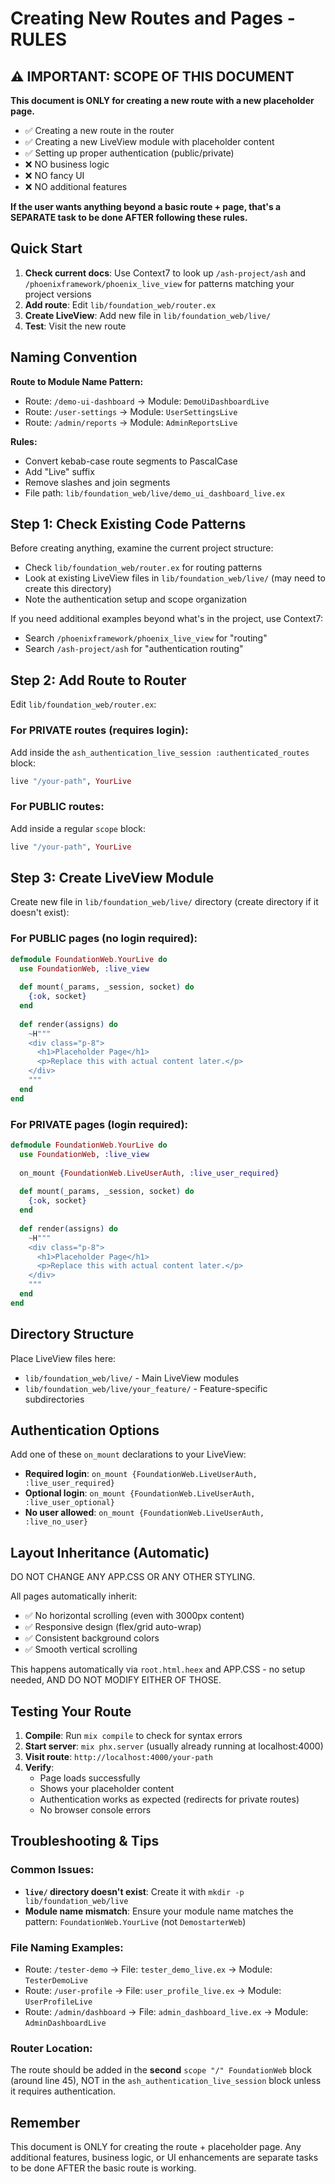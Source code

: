 # Creating New Routes and Pages - RULES

## ⚠️ IMPORTANT: SCOPE OF THIS DOCUMENT

**This document is ONLY for creating a new route with a new placeholder page.**

- ✅ Creating a new route in the router
- ✅ Creating a new LiveView module with placeholder content
- ✅ Setting up proper authentication (public/private)
- ❌ NO business logic
- ❌ NO fancy UI  
- ❌ NO additional features

**If the user wants anything beyond a basic route + page, that's a SEPARATE task to be done AFTER following these rules.**

## Quick Start

1. **Check current docs**: Use Context7 to look up `/ash-project/ash` and `/phoenixframework/phoenix_live_view` for patterns matching your project versions
2. **Add route**: Edit `lib/foundation_web/router.ex`
3. **Create LiveView**: Add new file in `lib/foundation_web/live/`
4. **Test**: Visit the new route

## Naming Convention

**Route to Module Name Pattern:**
- Route: `/demo-ui-dashboard` → Module: `DemoUiDashboardLive`  
- Route: `/user-settings` → Module: `UserSettingsLive`
- Route: `/admin/reports` → Module: `AdminReportsLive`

**Rules:**
- Convert kebab-case route segments to PascalCase
- Add "Live" suffix
- Remove slashes and join segments
- File path: `lib/foundation_web/live/demo_ui_dashboard_live.ex`

## Step 1: Check Existing Code Patterns

Before creating anything, examine the current project structure:
- Check `lib/foundation_web/router.ex` for routing patterns
- Look at existing LiveView files in `lib/foundation_web/live/` (may need to create this directory)
- Note the authentication setup and scope organization

If you need additional examples beyond what's in the project, use Context7:
- Search `/phoenixframework/phoenix_live_view` for "routing" 
- Search `/ash-project/ash` for "authentication routing"

## Step 2: Add Route to Router

Edit `lib/foundation_web/router.ex`:

### For PRIVATE routes (requires login):
Add inside the `ash_authentication_live_session :authenticated_routes` block:
```elixir
live "/your-path", YourLive
```

### For PUBLIC routes:
Add inside a regular `scope` block:
```elixir
live "/your-path", YourLive
```

## Step 3: Create LiveView Module

Create new file in `lib/foundation_web/live/` directory (create directory if it doesn't exist):

### For PUBLIC pages (no login required):
```elixir
defmodule FoundationWeb.YourLive do
  use FoundationWeb, :live_view
  
  def mount(_params, _session, socket) do
    {:ok, socket}
  end
  
  def render(assigns) do
    ~H"""
    <div class="p-8">
      <h1>Placeholder Page</h1>
      <p>Replace this with actual content later.</p>
    </div>
    """
  end
end
```

### For PRIVATE pages (login required):
```elixir
defmodule FoundationWeb.YourLive do
  use FoundationWeb, :live_view
  
  on_mount {FoundationWeb.LiveUserAuth, :live_user_required}
  
  def mount(_params, _session, socket) do
    {:ok, socket}
  end
  
  def render(assigns) do
    ~H"""
    <div class="p-8">
      <h1>Placeholder Page</h1>
      <p>Replace this with actual content later.</p>
    </div>
    """
  end
end
```

## Directory Structure

Place LiveView files here:
- `lib/foundation_web/live/` - Main LiveView modules  
- `lib/foundation_web/live/your_feature/` - Feature-specific subdirectories

## Authentication Options

Add one of these `on_mount` declarations to your LiveView:

- **Required login**: `on_mount {FoundationWeb.LiveUserAuth, :live_user_required}`
- **Optional login**: `on_mount {FoundationWeb.LiveUserAuth, :live_user_optional}`
- **No user allowed**: `on_mount {FoundationWeb.LiveUserAuth, :live_no_user}`

## Layout Inheritance (Automatic)

DO NOT CHANGE ANY APP.CSS OR ANY OTHER STYLING.

All pages automatically inherit:
- ✅ No horizontal scrolling (even with 3000px content)
- ✅ Responsive design (flex/grid auto-wrap)
- ✅ Consistent background colors
- ✅ Smooth vertical scrolling

This happens automatically via `root.html.heex` and APP.CSS - no setup needed, AND DO NOT MODIFY EITHER OF THOSE.

## Testing Your Route

1. **Compile**: Run `mix compile` to check for syntax errors
2. **Start server**: `mix phx.server` (usually already running at localhost:4000)
3. **Visit route**: `http://localhost:4000/your-path`
4. **Verify**: 
   - Page loads successfully
   - Shows your placeholder content
   - Authentication works as expected (redirects for private routes)
   - No browser console errors

## Troubleshooting & Tips

### Common Issues:
- **`live/` directory doesn't exist**: Create it with `mkdir -p lib/foundation_web/live`
- **Module name mismatch**: Ensure your module name matches the pattern: `FoundationWeb.YourLive` (not `DemostarterWeb`)

### File Naming Examples:
- Route: `/tester-demo` → File: `tester_demo_live.ex` → Module: `TesterDemoLive`
- Route: `/user-profile` → File: `user_profile_live.ex` → Module: `UserProfileLive`  
- Route: `/admin/dashboard` → File: `admin_dashboard_live.ex` → Module: `AdminDashboardLive`

### Router Location:
The route should be added in the **second** `scope "/" FoundationWeb` block (around line 45), NOT in the `ash_authentication_live_session` block unless it requires authentication.

## Remember

This document is ONLY for creating the route + placeholder page. Any additional features, business logic, or UI enhancements are separate tasks to be done AFTER the basic route is working.